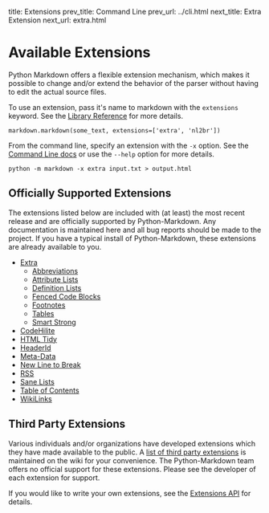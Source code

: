 title:      Extensions
prev_title: Command Line
prev_url:   ../cli.html
next_title: Extra Extension
next_url:   extra.html


Available Extensions
====================

Python Markdown offers a flexible extension mechanism, which makes it possible 
to change and/or extend the behavior of the parser without having to edit the 
actual source files. 

To use an extension, pass it's name to markdown with the `extensions` keyword.
See the [Library Reference](../reference.html) for more details. 

    markdown.markdown(some_text, extensions=['extra', 'nl2br'])

From the command line, specify an extension with the `-x` option. See the 
[Command Line docs](../cli.html) or use the `--help` option for more details.

    python -m markdown -x extra input.txt > output.html

Officially Supported Extensions
-------------------------------

The extensions listed below are included with (at least) the most recent release
and are officially supported by Python-Markdown. Any documentation is 
maintained here and all bug reports should be made to the project. If you 
have a typical install of Python-Markdown, these extensions are already 
available to you.

* [Extra](extra.html)
    * [Abbreviations](abbreviations.html)
    * [Attribute Lists](attr_list.html)
    * [Definition Lists](definition_lists.html)
    * [Fenced Code Blocks](fenced_code_blocks.html)
    * [Footnotes](footnotes.html)
    * [Tables](tables.html)
    * [Smart Strong](smart_strong.html)
* [CodeHilite](code_hilite.html)
* [HTML Tidy](html_tidy.html)
* [HeaderId](header_id.html)
* [Meta-Data](meta_data.html)
* [New Line to Break](nl2br.html)
* [RSS](rss.html)
* [Sane Lists](sane_lists.html)
* [Table of Contents](toc.html)
* [WikiLinks](wikilinks.html)

Third Party Extensions
----------------------

Various individuals and/or organizations have developed extensions which they
have made available to the public.  A [list of third party 
extensions](https://github.com/waylan/Python-Markdown/wiki/Third-Party-Extensions)
is maintained on the wiki for your convenience. The Python-Markdown team 
offers no official support for these extensions. Please see the developer of 
each extension for support.

If you would like to write your own extensions, see the 
[Extensions API](api.html) for details.
